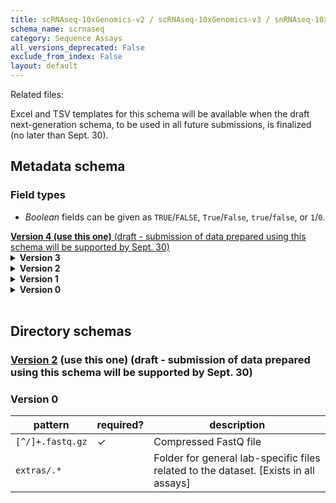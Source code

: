 ```yaml
---
title: scRNAseq-10xGenomics-v2 / scRNAseq-10xGenomics-v3 / snRNAseq-10xGenomics-v2 / snRNAseq-10xGenomics-v3 / scRNAseq / sciRNAseq / snRNAseq / SNARE2-RNAseq / scRNA-seq
schema_name: scrnaseq
category: Sequence Assays
all_versions_deprecated: False
exclude_from_index: False
layout: default
---
```


Related files:

Excel and TSV templates for this schema will be available when the draft next-generation schema, to be used in all future submissions, is finalized (no later than Sept. 30).



## Metadata schema

### Field types
- *Boolean* fields can be given as `TRUE`/`FALSE`, `True`/`False`, `true`/`false`, or `1`/`0`.  


<summary><a href="https://docs.google.com/spreadsheets/d/1YNyMWvDTZzuj8m4fgdwLI6Wht1C3zb_s2kTONEVkZmo"><b>Version 4 (use this one)</b> (draft - submission of data prepared using this schema will be supported by Sept. 30)</a></summary>


<details markdown="1" ><summary><b>Version 3</b></summary>


### Shared by all types

<a name="version"></a>
##### [`version`](#version)
Version of the schema to use when validating this metadata.

| constraint | value |
| --- | --- |
| enum | `3` |
| required | `True` |

<a name="description"></a>
##### [`description`](#description)
Free-text description of this assay.

| constraint | value |
| --- | --- |
| required | `True` |

<a name="donor_id"></a>
##### [`donor_id`](#donor_id)
HuBMAP Display ID of the donor of the assayed tissue. Example: `ABC123`.

| constraint | value |
| --- | --- |
| pattern (regular expression) | <code>[A-Z]+[0-9]+</code> |
| required | `True` |

<a name="tissue_id"></a>
##### [`tissue_id`](#tissue_id)
HuBMAP Display ID of the assayed tissue. Example: `ABC123-BL-1-2-3_456`.

| constraint | value |
| --- | --- |
| pattern (regular expression) | <code>(([A-Z]+[0-9]+)-[A-Z]{2}\d*(-\d+)+(_\d+)?)(,([A-Z]+[0-9]+)-[A-Z]{2}\d*(-\d+)+(_\d+)?)*</code> |
| required | `True` |

<a name="execution_datetime"></a>
##### [`execution_datetime`](#execution_datetime)
Start date and time of assay, typically a date-time stamped folder generated by the acquisition instrument. YYYY-MM-DD hh:mm, where YYYY is the year, MM is the month with leading 0s, and DD is the day with leading 0s, hh is the hour with leading zeros, mm are the minutes with leading zeros.

| constraint | value |
| --- | --- |
| type | `datetime` |
| format | `%Y-%m-%d %H:%M` |
| required | `True` |

<a name="protocols_io_doi"></a>
##### [`protocols_io_doi`](#protocols_io_doi)
DOI for protocols.io referring to the protocol for this assay.

| constraint | value |
| --- | --- |
| required | `True` |
| pattern (regular expression) | <code>10\.17504/.*</code> |
| url | prefix: <code>https://dx.doi.org/</code> |

<a name="operator"></a>
##### [`operator`](#operator)
Name of the person responsible for executing the assay.

| constraint | value |
| --- | --- |
| required | `True` |

<a name="operator_email"></a>
##### [`operator_email`](#operator_email)
Email address for the operator.

| constraint | value |
| --- | --- |
| format | `email` |
| required | `True` |

<a name="pi"></a>
##### [`pi`](#pi)
Name of the principal investigator responsible for the data.

| constraint | value |
| --- | --- |
| required | `True` |

<a name="pi_email"></a>
##### [`pi_email`](#pi_email)
Email address for the principal investigator.

| constraint | value |
| --- | --- |
| format | `email` |
| required | `True` |

<a name="assay_category"></a>
##### [`assay_category`](#assay_category)
Each assay is placed into one of the following 4 general categories: generation of images of microscopic entities, identification & quantitation of molecules by mass spectrometry, imaging mass spectrometry, and determination of nucleotide sequence.

| constraint | value |
| --- | --- |
| enum | `sequence` |
| required | `True` |

<a name="assay_type"></a>
##### [`assay_type`](#assay_type)
The UMI sequence length in the 10xGenomics-v2 kit is 10 base pairs and the length in the 10xGenomics-v3 kit is 12 base pairs.

| constraint | value |
| --- | --- |
| enum | `scRNAseq-10xGenomics-v2`, `scRNAseq-10xGenomics-v3`, `snRNAseq-10xGenomics-v2`, `snRNAseq-10xGenomics-v3`, `scRNAseq`, `sciRNAseq`, `snRNAseq`, or `SNARE2-RNAseq` |
| required | `True` |

<a name="analyte_class"></a>
##### [`analyte_class`](#analyte_class)
Analytes are the target molecules being measured with the assay.

| constraint | value |
| --- | --- |
| enum | `RNA` |
| required | `True` |

<a name="is_targeted"></a>
##### [`is_targeted`](#is_targeted)
Specifies whether or not a specific molecule(s) is/are targeted for detection/measurement by the assay.

| constraint | value |
| --- | --- |
| type | `boolean` |
| required | `True` |

<a name="acquisition_instrument_vendor"></a>
##### [`acquisition_instrument_vendor`](#acquisition_instrument_vendor)
An acquisition instrument is the device that contains the signal detection hardware and signal processing software. Assays generate signals such as light of various intensities or color or signals representing the molecular mass.

| constraint | value |
| --- | --- |
| required | `True` |

<a name="acquisition_instrument_model"></a>
##### [`acquisition_instrument_model`](#acquisition_instrument_model)
Manufacturers of an acquisition instrument may offer various versions (models) of that instrument with different features or sensitivities. Differences in features or sensitivities may be relevant to processing or interpretation of the data.

| constraint | value |
| --- | --- |
| required | `True` |

### Unique to this type

<a name="sc_isolation_protocols_io_doi"></a>
##### [`sc_isolation_protocols_io_doi`](#sc_isolation_protocols_io_doi)
Link to a protocols document answering the question: How were single cells separated into a single-cell suspension?

| constraint | value |
| --- | --- |
| required | `True` |
| pattern (regular expression) | <code>10\.17504/.*</code> |
| url | prefix: <code>https://dx.doi.org/</code> |

<a name="sc_isolation_entity"></a>
##### [`sc_isolation_entity`](#sc_isolation_entity)
The type of single cell entity derived from isolation protocol.

| constraint | value |
| --- | --- |
| enum | `whole cell`, `nucleus`, `cell-cell multimer`, or `spatially encoded cell barcoding` |
| required | `True` |

<a name="sc_isolation_tissue_dissociation"></a>
##### [`sc_isolation_tissue_dissociation`](#sc_isolation_tissue_dissociation)
The method by which tissues are dissociated into single cells in suspension.

| constraint | value |
| --- | --- |
| required | `True` |

<a name="sc_isolation_enrichment"></a>
##### [`sc_isolation_enrichment`](#sc_isolation_enrichment)
The method by which specific cell populations are sorted or enriched.

| constraint | value |
| --- | --- |
| enum | `none` or `FACS` |
| required | `True` |

<a name="sc_isolation_quality_metric"></a>
##### [`sc_isolation_quality_metric`](#sc_isolation_quality_metric)
A quality metric by visual inspection prior to cell lysis or defined by known parameters such as wells with several cells or no cells. This can be captured at a high level.

| constraint | value |
| --- | --- |
| required | `True` |

<a name="sc_isolation_cell_number"></a>
##### [`sc_isolation_cell_number`](#sc_isolation_cell_number)
Total number of cell/nuclei yielded post dissociation and enrichment.

| constraint | value |
| --- | --- |
| type | `integer` |
| required | `True` |

<a name="rnaseq_assay_input"></a>
##### [`rnaseq_assay_input`](#rnaseq_assay_input)
Number of cell/nuclei input to the assay.

| constraint | value |
| --- | --- |
| type | `integer` |
| required | `True` |

<a name="rnaseq_assay_method"></a>
##### [`rnaseq_assay_method`](#rnaseq_assay_method)
The kit used for the RNA sequencing assay.

| constraint | value |
| --- | --- |
| required | `True` |

<a name="library_construction_protocols_io_doi"></a>
##### [`library_construction_protocols_io_doi`](#library_construction_protocols_io_doi)
A link to the protocol document containing the library construction method (including version) that was used, e.g. "Smart-Seq2", "Drop-Seq", "10X v3".

| constraint | value |
| --- | --- |
| required | `True` |
| pattern (regular expression) | <code>10\.17504/.*</code> |
| url | prefix: <code>https://dx.doi.org/</code> |

<a name="library_layout"></a>
##### [`library_layout`](#library_layout)
State whether the library was generated for single-end or paired end sequencing.

| constraint | value |
| --- | --- |
| enum | `single-end` or `paired-end` |
| required | `True` |

<a name="library_adapter_sequence"></a>
##### [`library_adapter_sequence`](#library_adapter_sequence)
Adapter sequence to be used for adapter trimming. Example: `CTGTCTCTTATACACATCT`.

| constraint | value |
| --- | --- |
| pattern (regular expression) | <code>[ATCG]+(\+[ATCG]+)?</code> |
| required | `True` |

<a name="library_id"></a>
##### [`library_id`](#library_id)
A library ID, unique within a TMC, which allows corresponding RNA and chromatin accessibility datasets to be linked.

| constraint | value |
| --- | --- |
| required | `True` |

<a name="is_technical_replicate"></a>
##### [`is_technical_replicate`](#is_technical_replicate)
Is the sequencing reaction run in replicate, TRUE or FALSE.

| constraint | value |
| --- | --- |
| type | `boolean` |
| required | `True` |

<a name="cell_barcode_read"></a>
##### [`cell_barcode_read`](#cell_barcode_read)
Which read file(s) contains the cell barcode. Multiple cell_barcode_read files must be provided as a comma-delimited list (e.g. file1,file2,file3). Leave blank if not applicable.

| constraint | value |
| --- | --- |
| required | `False` |

<a name="umi_read"></a>
##### [`umi_read`](#umi_read)
Which read file(s) contains the UMI (unique molecular identifier) barcode. Example: `R1`.

| constraint | value |
| --- | --- |
| pattern (regular expression) | <code>[^/]+</code> |
| required | `True` |

<a name="umi_offset"></a>
##### [`umi_offset`](#umi_offset)
Position in the read at which the umi barcode starts.

| constraint | value |
| --- | --- |
| type | `integer` |
| required | `True` |

<a name="umi_size"></a>
##### [`umi_size`](#umi_size)
Length of the umi barcode in base pairs.

| constraint | value |
| --- | --- |
| type | `integer` |
| required | `True` |

<a name="cell_barcode_offset"></a>
##### [`cell_barcode_offset`](#cell_barcode_offset)
Position(s) in the read at which the cell barcode starts. Leave blank if not applicable. Example: `0,0,38,76`.

| constraint | value |
| --- | --- |
| required | `False` |
| pattern (regular expression) | <code>\d+(,\d+)*</code> |

<a name="cell_barcode_size"></a>
##### [`cell_barcode_size`](#cell_barcode_size)
Length of the cell barcode in base pairs. Leave blank if not applicable. Example: `16,8,8,8`.

| constraint | value |
| --- | --- |
| required | `False` |
| pattern (regular expression) | <code>\d+(,\d+)*</code> |

<a name="expected_cell_count"></a>
##### [`expected_cell_count`](#expected_cell_count)
How many cells are expected? This may be used in downstream pipelines to guide selection of cell barcodes or segmentation parameters. Leave blank if not applicable.

| constraint | value |
| --- | --- |
| type | `integer` |
| required | `False` |

<a name="library_pcr_cycles"></a>
##### [`library_pcr_cycles`](#library_pcr_cycles)
Number of PCR cycles to amplify cDNA.

| constraint | value |
| --- | --- |
| type | `integer` |
| required | `True` |

<a name="library_pcr_cycles_for_sample_index"></a>
##### [`library_pcr_cycles_for_sample_index`](#library_pcr_cycles_for_sample_index)
Number of PCR cycles performed for library indexing.

| constraint | value |
| --- | --- |
| type | `integer` |
| required | `True` |

<a name="library_final_yield_value"></a>
##### [`library_final_yield_value`](#library_final_yield_value)
Total number of ng of library after final pcr amplification step. This is the concentration (ng/ul) * volume (ul)

| constraint | value |
| --- | --- |
| type | `number` |
| required | `True` |

<a name="library_final_yield_unit"></a>
##### [`library_final_yield_unit`](#library_final_yield_unit)
Units of final library yield. Leave blank if not applicable.

| constraint | value |
| --- | --- |
| enum | `ng` |
| required | `False` |
| required if | `library_final_yield_value` present |

<a name="library_average_fragment_size"></a>
##### [`library_average_fragment_size`](#library_average_fragment_size)
Average size in basepairs (bp) of sequencing library fragments estimated via gel electrophoresis or bioanalyzer/tapestation.

| constraint | value |
| --- | --- |
| type | `integer` |
| required | `True` |

<a name="sequencing_reagent_kit"></a>
##### [`sequencing_reagent_kit`](#sequencing_reagent_kit)
Reagent kit used for sequencing.

| constraint | value |
| --- | --- |
| required | `True` |

<a name="sequencing_read_format"></a>
##### [`sequencing_read_format`](#sequencing_read_format)
Slash-delimited list of the number of sequencing cycles for, for example, Read1, i7 index, i5 index, and Read2. Example: `12/34/56`.

| constraint | value |
| --- | --- |
| pattern (regular expression) | <code>\d+(/\d+)+</code> |
| required | `True` |

<a name="sequencing_read_percent_q30"></a>
##### [`sequencing_read_percent_q30`](#sequencing_read_percent_q30)
Q30 is the weighted average of all the reads (e.g. # bases UMI * q30 UMI + # bases R2 * q30 R2 + ...)

| constraint | value |
| --- | --- |
| type | `number` |
| required | `True` |
| minimum | `0` |
| maximum | `100` |

<a name="sequencing_phix_percent"></a>
##### [`sequencing_phix_percent`](#sequencing_phix_percent)
Percent PhiX loaded to the run.

| constraint | value |
| --- | --- |
| type | `number` |
| required | `True` |
| minimum | `0` |
| maximum | `100` |

<a name="contributors_path"></a>
##### [`contributors_path`](#contributors_path)
Relative path to file with ORCID IDs for contributors for this dataset.

| constraint | value |
| --- | --- |
| required | `True` |

<a name="data_path"></a>
##### [`data_path`](#data_path)
Relative path to file or directory with instrument data. Downstream processing will depend on filename extension conventions.

| constraint | value |
| --- | --- |
| required | `True` |

</details>



<details markdown="1" ><summary><b>Version 2</b></summary>


### Shared by all types

<a name="version"></a>
##### [`version`](#version)
Version of the schema to use when validating this metadata.

| constraint | value |
| --- | --- |
| enum | `2` |
| required | `True` |

<a name="description"></a>
##### [`description`](#description)
Free-text description of this assay.

| constraint | value |
| --- | --- |
| required | `True` |

<a name="donor_id"></a>
##### [`donor_id`](#donor_id)
HuBMAP Display ID of the donor of the assayed tissue. Example: `ABC123`.

| constraint | value |
| --- | --- |
| pattern (regular expression) | <code>[A-Z]+[0-9]+</code> |
| required | `True` |

<a name="tissue_id"></a>
##### [`tissue_id`](#tissue_id)
HuBMAP Display ID of the assayed tissue. Example: `ABC123-BL-1-2-3_456`.

| constraint | value |
| --- | --- |
| pattern (regular expression) | <code>(([A-Z]+[0-9]+)-[A-Z]{2}\d*(-\d+)+(_\d+)?)(,([A-Z]+[0-9]+)-[A-Z]{2}\d*(-\d+)+(_\d+)?)*</code> |
| required | `True` |

<a name="execution_datetime"></a>
##### [`execution_datetime`](#execution_datetime)
Start date and time of assay, typically a date-time stamped folder generated by the acquisition instrument. YYYY-MM-DD hh:mm, where YYYY is the year, MM is the month with leading 0s, and DD is the day with leading 0s, hh is the hour with leading zeros, mm are the minutes with leading zeros.

| constraint | value |
| --- | --- |
| type | `datetime` |
| format | `%Y-%m-%d %H:%M` |
| required | `True` |

<a name="protocols_io_doi"></a>
##### [`protocols_io_doi`](#protocols_io_doi)
DOI for protocols.io referring to the protocol for this assay.

| constraint | value |
| --- | --- |
| required | `True` |
| pattern (regular expression) | <code>10\.17504/.*</code> |
| url | prefix: <code>https://dx.doi.org/</code> |

<a name="operator"></a>
##### [`operator`](#operator)
Name of the person responsible for executing the assay.

| constraint | value |
| --- | --- |
| required | `True` |

<a name="operator_email"></a>
##### [`operator_email`](#operator_email)
Email address for the operator.

| constraint | value |
| --- | --- |
| format | `email` |
| required | `True` |

<a name="pi"></a>
##### [`pi`](#pi)
Name of the principal investigator responsible for the data.

| constraint | value |
| --- | --- |
| required | `True` |

<a name="pi_email"></a>
##### [`pi_email`](#pi_email)
Email address for the principal investigator.

| constraint | value |
| --- | --- |
| format | `email` |
| required | `True` |

<a name="assay_category"></a>
##### [`assay_category`](#assay_category)
Each assay is placed into one of the following 4 general categories: generation of images of microscopic entities, identification & quantitation of molecules by mass spectrometry, imaging mass spectrometry, and determination of nucleotide sequence.

| constraint | value |
| --- | --- |
| enum | `sequence` |
| required | `True` |

<a name="assay_type"></a>
##### [`assay_type`](#assay_type)
The specific type of assay being executed.

| constraint | value |
| --- | --- |
| enum | `scRNAseq-10xGenomics-v2`, `scRNAseq-10xGenomics-v3`, `snRNAseq-10xGenomics-v2`, `snRNAseq-10xGenomics-v3`, `scRNAseq`, `sciRNAseq`, `snRNAseq`, or `SNARE2-RNAseq` |
| required | `True` |

<a name="analyte_class"></a>
##### [`analyte_class`](#analyte_class)
Analytes are the target molecules being measured with the assay.

| constraint | value |
| --- | --- |
| enum | `RNA` |
| required | `True` |

<a name="is_targeted"></a>
##### [`is_targeted`](#is_targeted)
Specifies whether or not a specific molecule(s) is/are targeted for detection/measurement by the assay.

| constraint | value |
| --- | --- |
| type | `boolean` |
| required | `True` |

<a name="acquisition_instrument_vendor"></a>
##### [`acquisition_instrument_vendor`](#acquisition_instrument_vendor)
An acquisition instrument is the device that contains the signal detection hardware and signal processing software. Assays generate signals such as light of various intensities or color or signals representing the molecular mass.

| constraint | value |
| --- | --- |
| required | `True` |

<a name="acquisition_instrument_model"></a>
##### [`acquisition_instrument_model`](#acquisition_instrument_model)
Manufacturers of an acquisition instrument may offer various versions (models) of that instrument with different features or sensitivities. Differences in features or sensitivities may be relevant to processing or interpretation of the data.

| constraint | value |
| --- | --- |
| required | `True` |

### Unique to this type

<a name="sc_isolation_protocols_io_doi"></a>
##### [`sc_isolation_protocols_io_doi`](#sc_isolation_protocols_io_doi)
Link to a protocols document answering the question: How were single cells separated into a single-cell suspension?

| constraint | value |
| --- | --- |
| required | `True` |
| pattern (regular expression) | <code>10\.17504/.*</code> |
| url | prefix: <code>https://dx.doi.org/</code> |

<a name="sc_isolation_entity"></a>
##### [`sc_isolation_entity`](#sc_isolation_entity)
The type of single cell entity derived from isolation protocol.

| constraint | value |
| --- | --- |
| enum | `whole cell`, `nucleus`, `cell-cell multimer`, or `spatially encoded cell barcoding` |
| required | `True` |

<a name="sc_isolation_tissue_dissociation"></a>
##### [`sc_isolation_tissue_dissociation`](#sc_isolation_tissue_dissociation)
The method by which tissues are dissociated into single cells in suspension.

| constraint | value |
| --- | --- |
| required | `True` |

<a name="sc_isolation_enrichment"></a>
##### [`sc_isolation_enrichment`](#sc_isolation_enrichment)
The method by which specific cell populations are sorted or enriched.

| constraint | value |
| --- | --- |
| enum | `none` or `FACS` |
| required | `True` |

<a name="sc_isolation_quality_metric"></a>
##### [`sc_isolation_quality_metric`](#sc_isolation_quality_metric)
A quality metric by visual inspection prior to cell lysis or defined by known parameters such as wells with several cells or no cells. This can be captured at a high level.

| constraint | value |
| --- | --- |
| required | `True` |

<a name="sc_isolation_cell_number"></a>
##### [`sc_isolation_cell_number`](#sc_isolation_cell_number)
Total number of cell/nuclei yielded post dissociation and enrichment.

| constraint | value |
| --- | --- |
| type | `integer` |
| required | `True` |

<a name="rnaseq_assay_input"></a>
##### [`rnaseq_assay_input`](#rnaseq_assay_input)
Number of cell/nuclei input to the assay.

| constraint | value |
| --- | --- |
| type | `integer` |
| required | `True` |

<a name="rnaseq_assay_method"></a>
##### [`rnaseq_assay_method`](#rnaseq_assay_method)
The kit used for the RNA sequencing assay.

| constraint | value |
| --- | --- |
| required | `True` |

<a name="library_construction_protocols_io_doi"></a>
##### [`library_construction_protocols_io_doi`](#library_construction_protocols_io_doi)
A link to the protocol document containing the library construction method (including version) that was used, e.g. "Smart-Seq2", "Drop-Seq", "10X v3".

| constraint | value |
| --- | --- |
| required | `True` |
| pattern (regular expression) | <code>10\.17504/.*</code> |
| url | prefix: <code>https://dx.doi.org/</code> |

<a name="library_layout"></a>
##### [`library_layout`](#library_layout)
State whether the library was generated for single-end or paired end sequencing.

| constraint | value |
| --- | --- |
| enum | `single-end` or `paired-end` |
| required | `True` |

<a name="library_adapter_sequence"></a>
##### [`library_adapter_sequence`](#library_adapter_sequence)
Adapter sequence to be used for adapter trimming. Example: `CTGTCTCTTATACACATCT`.

| constraint | value |
| --- | --- |
| pattern (regular expression) | <code>[ATCG]+(\+[ATCG]+)?</code> |
| required | `True` |

<a name="library_id"></a>
##### [`library_id`](#library_id)
A library ID, unique within a TMC, which allows corresponding RNA and chromatin accessibility datasets to be linked.

| constraint | value |
| --- | --- |
| required | `True` |

<a name="is_technical_replicate"></a>
##### [`is_technical_replicate`](#is_technical_replicate)
Is the sequencing reaction run in replicate, TRUE or FALSE.

| constraint | value |
| --- | --- |
| type | `boolean` |
| required | `True` |

<a name="cell_barcode_read"></a>
##### [`cell_barcode_read`](#cell_barcode_read)
Which read file(s) contains the cell barcode. Multiple cell_barcode_read files must be provided as a comma-delimited list (e.g. file1,file2,file3). Leave blank if not applicable.

| constraint | value |
| --- | --- |
| required | `False` |

<a name="cell_barcode_offset"></a>
##### [`cell_barcode_offset`](#cell_barcode_offset)
Position(s) in the read at which the cell barcode starts. Leave blank if not applicable. Example: `0,0,38,76`.

| constraint | value |
| --- | --- |
| required | `False` |
| pattern (regular expression) | <code>\d+(,\d+)*</code> |

<a name="cell_barcode_size"></a>
##### [`cell_barcode_size`](#cell_barcode_size)
Length of the cell barcode in base pairs. Leave blank if not applicable. Example: `16,8,8,8`.

| constraint | value |
| --- | --- |
| required | `False` |
| pattern (regular expression) | <code>\d+(,\d+)*</code> |

<a name="expected_cell_count"></a>
##### [`expected_cell_count`](#expected_cell_count)
How many cells are expected? This may be used in downstream pipelines to guide selection of cell barcodes or segmentation parameters. Leave blank if not applicable.

| constraint | value |
| --- | --- |
| type | `integer` |
| required | `False` |

<a name="library_pcr_cycles"></a>
##### [`library_pcr_cycles`](#library_pcr_cycles)
Number of PCR cycles to amplify cDNA.

| constraint | value |
| --- | --- |
| type | `integer` |
| required | `True` |

<a name="library_pcr_cycles_for_sample_index"></a>
##### [`library_pcr_cycles_for_sample_index`](#library_pcr_cycles_for_sample_index)
Number of PCR cycles performed for library indexing.

| constraint | value |
| --- | --- |
| type | `integer` |
| required | `True` |

<a name="library_final_yield_value"></a>
##### [`library_final_yield_value`](#library_final_yield_value)
Total number of ng of library after final pcr amplification step. This is the concentration (ng/ul) * volume (ul)

| constraint | value |
| --- | --- |
| type | `number` |
| required | `True` |

<a name="library_final_yield_unit"></a>
##### [`library_final_yield_unit`](#library_final_yield_unit)
Units of final library yield. Leave blank if not applicable.

| constraint | value |
| --- | --- |
| enum | `ng` |
| required | `False` |
| required if | `library_final_yield_value` present |

<a name="library_average_fragment_size"></a>
##### [`library_average_fragment_size`](#library_average_fragment_size)
Average size in basepairs (bp) of sequencing library fragments estimated via gel electrophoresis or bioanalyzer/tapestation.

| constraint | value |
| --- | --- |
| type | `integer` |
| required | `True` |

<a name="sequencing_reagent_kit"></a>
##### [`sequencing_reagent_kit`](#sequencing_reagent_kit)
Reagent kit used for sequencing.

| constraint | value |
| --- | --- |
| required | `True` |

<a name="sequencing_read_format"></a>
##### [`sequencing_read_format`](#sequencing_read_format)
Slash-delimited list of the number of sequencing cycles for, for example, Read1, i7 index, i5 index, and Read2. Example: `12/34/56`.

| constraint | value |
| --- | --- |
| pattern (regular expression) | <code>\d+(/\d+)+</code> |
| required | `True` |

<a name="sequencing_read_percent_q30"></a>
##### [`sequencing_read_percent_q30`](#sequencing_read_percent_q30)
Q30 is the weighted average of all the reads (e.g. # bases UMI * q30 UMI + # bases R2 * q30 R2 + ...)

| constraint | value |
| --- | --- |
| type | `number` |
| required | `True` |
| minimum | `0` |
| maximum | `100` |

<a name="sequencing_phix_percent"></a>
##### [`sequencing_phix_percent`](#sequencing_phix_percent)
Percent PhiX loaded to the run.

| constraint | value |
| --- | --- |
| type | `number` |
| required | `True` |
| minimum | `0` |
| maximum | `100` |

<a name="contributors_path"></a>
##### [`contributors_path`](#contributors_path)
Relative path to file with ORCID IDs for contributors for this dataset.

| constraint | value |
| --- | --- |
| required | `True` |

<a name="data_path"></a>
##### [`data_path`](#data_path)
Relative path to file or directory with instrument data. Downstream processing will depend on filename extension conventions.

| constraint | value |
| --- | --- |
| required | `True` |

</details>



<details markdown="1" ><summary><b>Version 1</b></summary>


### Shared by all types

<a name="version"></a>
##### [`version`](#version)
Version of the schema to use when validating this metadata.

| constraint | value |
| --- | --- |
| enum | `1` |
| required | `True` |

<a name="description"></a>
##### [`description`](#description)
Free-text description of this assay.

| constraint | value |
| --- | --- |
| required | `True` |

<a name="donor_id"></a>
##### [`donor_id`](#donor_id)
HuBMAP Display ID of the donor of the assayed tissue. Example: `ABC123`.

| constraint | value |
| --- | --- |
| pattern (regular expression) | <code>[A-Z]+[0-9]+</code> |
| required | `True` |

<a name="tissue_id"></a>
##### [`tissue_id`](#tissue_id)
HuBMAP Display ID of the assayed tissue. Example: `ABC123-BL-1-2-3_456`.

| constraint | value |
| --- | --- |
| pattern (regular expression) | <code>(([A-Z]+[0-9]+)-[A-Z]{2}\d*(-\d+)+(_\d+)?)(,([A-Z]+[0-9]+)-[A-Z]{2}\d*(-\d+)+(_\d+)?)*</code> |
| required | `True` |

<a name="execution_datetime"></a>
##### [`execution_datetime`](#execution_datetime)
Start date and time of assay, typically a date-time stamped folder generated by the acquisition instrument. YYYY-MM-DD hh:mm, where YYYY is the year, MM is the month with leading 0s, and DD is the day with leading 0s, hh is the hour with leading zeros, mm are the minutes with leading zeros.

| constraint | value |
| --- | --- |
| type | `datetime` |
| format | `%Y-%m-%d %H:%M` |
| required | `True` |

<a name="protocols_io_doi"></a>
##### [`protocols_io_doi`](#protocols_io_doi)
DOI for protocols.io referring to the protocol for this assay.

| constraint | value |
| --- | --- |
| required | `True` |
| pattern (regular expression) | <code>10\.17504/.*</code> |
| url | prefix: <code>https://dx.doi.org/</code> |

<a name="operator"></a>
##### [`operator`](#operator)
Name of the person responsible for executing the assay.

| constraint | value |
| --- | --- |
| required | `True` |

<a name="operator_email"></a>
##### [`operator_email`](#operator_email)
Email address for the operator.

| constraint | value |
| --- | --- |
| format | `email` |
| required | `True` |

<a name="pi"></a>
##### [`pi`](#pi)
Name of the principal investigator responsible for the data.

| constraint | value |
| --- | --- |
| required | `True` |

<a name="pi_email"></a>
##### [`pi_email`](#pi_email)
Email address for the principal investigator.

| constraint | value |
| --- | --- |
| format | `email` |
| required | `True` |

<a name="assay_category"></a>
##### [`assay_category`](#assay_category)
Each assay is placed into one of the following 4 general categories: generation of images of microscopic entities, identification & quantitation of molecules by mass spectrometry, imaging mass spectrometry, and determination of nucleotide sequence.

| constraint | value |
| --- | --- |
| enum | `sequence` |
| required | `True` |

<a name="assay_type"></a>
##### [`assay_type`](#assay_type)
The specific type of assay being executed.

| constraint | value |
| --- | --- |
| enum | `scRNAseq-10xGenomics`, `snRNAseq-10xGenomics-v2`, `snRNAseq-10xGenomics-v3`, `scRNAseq`, `sciRNAseq`, `snRNAseq`, or `SNARE2-RNAseq` |
| required | `True` |

<a name="analyte_class"></a>
##### [`analyte_class`](#analyte_class)
Analytes are the target molecules being measured with the assay.

| constraint | value |
| --- | --- |
| enum | `RNA` |
| required | `True` |

<a name="is_targeted"></a>
##### [`is_targeted`](#is_targeted)
Specifies whether or not a specific molecule(s) is/are targeted for detection/measurement by the assay.

| constraint | value |
| --- | --- |
| type | `boolean` |
| required | `True` |

<a name="acquisition_instrument_vendor"></a>
##### [`acquisition_instrument_vendor`](#acquisition_instrument_vendor)
An acquisition instrument is the device that contains the signal detection hardware and signal processing software. Assays generate signals such as light of various intensities or color or signals representing the molecular mass.

| constraint | value |
| --- | --- |
| required | `True` |

<a name="acquisition_instrument_model"></a>
##### [`acquisition_instrument_model`](#acquisition_instrument_model)
Manufacturers of an acquisition instrument may offer various versions (models) of that instrument with different features or sensitivities. Differences in features or sensitivities may be relevant to processing or interpretation of the data.

| constraint | value |
| --- | --- |
| required | `True` |

### Unique to this type

<a name="sc_isolation_protocols_io_doi"></a>
##### [`sc_isolation_protocols_io_doi`](#sc_isolation_protocols_io_doi)
Link to a protocols document answering the question: How were single cells separated into a single-cell suspension?

| constraint | value |
| --- | --- |
| required | `True` |
| pattern (regular expression) | <code>10\.17504/.*</code> |
| url | prefix: <code>https://dx.doi.org/</code> |

<a name="sc_isolation_entity"></a>
##### [`sc_isolation_entity`](#sc_isolation_entity)
The type of single cell entity derived from isolation protocol.

| constraint | value |
| --- | --- |
| enum | `whole cell`, `nucleus`, `cell-cell multimer`, or `spatially encoded cell barcoding` |
| required | `True` |

<a name="sc_isolation_tissue_dissociation"></a>
##### [`sc_isolation_tissue_dissociation`](#sc_isolation_tissue_dissociation)
The method by which tissues are dissociated into single cells in suspension.

| constraint | value |
| --- | --- |
| required | `True` |

<a name="sc_isolation_enrichment"></a>
##### [`sc_isolation_enrichment`](#sc_isolation_enrichment)
The method by which specific cell populations are sorted or enriched.

| constraint | value |
| --- | --- |
| enum | `none` or `FACS` |
| required | `True` |

<a name="sc_isolation_quality_metric"></a>
##### [`sc_isolation_quality_metric`](#sc_isolation_quality_metric)
A quality metric by visual inspection prior to cell lysis or defined by known parameters such as wells with several cells or no cells. This can be captured at a high level.

| constraint | value |
| --- | --- |
| required | `True` |

<a name="sc_isolation_cell_number"></a>
##### [`sc_isolation_cell_number`](#sc_isolation_cell_number)
Total number of cell/nuclei yielded post dissociation and enrichment.

| constraint | value |
| --- | --- |
| type | `integer` |
| required | `True` |

<a name="rnaseq_assay_input"></a>
##### [`rnaseq_assay_input`](#rnaseq_assay_input)
Number of cell/nuclei input to the assay.

| constraint | value |
| --- | --- |
| type | `integer` |
| required | `True` |

<a name="rnaseq_assay_method"></a>
##### [`rnaseq_assay_method`](#rnaseq_assay_method)
The kit used for the RNA sequencing assay.

| constraint | value |
| --- | --- |
| required | `True` |

<a name="library_construction_protocols_io_doi"></a>
##### [`library_construction_protocols_io_doi`](#library_construction_protocols_io_doi)
A link to the protocol document containing the library construction method (including version) that was used, e.g. "Smart-Seq2", "Drop-Seq", "10X v3".

| constraint | value |
| --- | --- |
| required | `True` |
| pattern (regular expression) | <code>10\.17504/.*</code> |
| url | prefix: <code>https://dx.doi.org/</code> |

<a name="library_layout"></a>
##### [`library_layout`](#library_layout)
State whether the library was generated for single-end or paired end sequencing.

| constraint | value |
| --- | --- |
| enum | `single-end` or `paired-end` |
| required | `True` |

<a name="library_adapter_sequence"></a>
##### [`library_adapter_sequence`](#library_adapter_sequence)
Adapter sequence to be used for adapter trimming. Example: `CTGTCTCTTATACACATCT`.

| constraint | value |
| --- | --- |
| pattern (regular expression) | <code>[ATCG]+(\+[ATCG]+)?</code> |
| required | `True` |

<a name="library_id"></a>
##### [`library_id`](#library_id)
A library ID, unique within a TMC, which allows corresponding RNA and chromatin accessibility datasets to be linked.

| constraint | value |
| --- | --- |
| required | `True` |

<a name="is_technical_replicate"></a>
##### [`is_technical_replicate`](#is_technical_replicate)
Is the sequencing reaction run in repliucate, TRUE or FALSE.

| constraint | value |
| --- | --- |
| type | `boolean` |
| required | `True` |

<a name="cell_barcode_read"></a>
##### [`cell_barcode_read`](#cell_barcode_read)
Which read file contains the cell barcode.

| constraint | value |
| --- | --- |
| required | `True` |

<a name="cell_barcode_offset"></a>
##### [`cell_barcode_offset`](#cell_barcode_offset)
Position(s) in the read at which the cell barcode starts. Example: `0,0,38,76`.

| constraint | value |
| --- | --- |
| pattern (regular expression) | <code>\d+(,\d+)*</code> |
| required | `True` |

<a name="cell_barcode_size"></a>
##### [`cell_barcode_size`](#cell_barcode_size)
Length of the cell barcode in base pairs. Example: `16,8,8,8`.

| constraint | value |
| --- | --- |
| pattern (regular expression) | <code>\d+(,\d+)*</code> |
| required | `True` |

<a name="library_pcr_cycles"></a>
##### [`library_pcr_cycles`](#library_pcr_cycles)
Number of PCR cycles to amplify cDNA.

| constraint | value |
| --- | --- |
| type | `integer` |
| required | `True` |

<a name="library_pcr_cycles_for_sample_index"></a>
##### [`library_pcr_cycles_for_sample_index`](#library_pcr_cycles_for_sample_index)
Number of PCR cycles performed for library indexing.

| constraint | value |
| --- | --- |
| type | `integer` |
| required | `True` |

<a name="library_final_yield_value"></a>
##### [`library_final_yield_value`](#library_final_yield_value)
Total number of ng of library after final pcr amplification step. This is the concentration (ng/ul) * volume (ul)

| constraint | value |
| --- | --- |
| type | `number` |
| required | `True` |

<a name="library_final_yield_unit"></a>
##### [`library_final_yield_unit`](#library_final_yield_unit)
Units of final library yield. Leave blank if not applicable.

| constraint | value |
| --- | --- |
| enum | `ng` |
| required | `False` |
| required if | `library_final_yield_value` present |

<a name="library_average_fragment_size"></a>
##### [`library_average_fragment_size`](#library_average_fragment_size)
Average size in basepairs (bp) of sequencing library fragments estimated via gel electrophoresis or bioanalyzer/tapestation.

| constraint | value |
| --- | --- |
| type | `integer` |
| required | `True` |

<a name="sequencing_reagent_kit"></a>
##### [`sequencing_reagent_kit`](#sequencing_reagent_kit)
Reagent kit used for sequencing.

| constraint | value |
| --- | --- |
| required | `True` |

<a name="sequencing_read_format"></a>
##### [`sequencing_read_format`](#sequencing_read_format)
Slash-delimited list of the number of sequencing cycles for, for example, Read1, i7 index, i5 index, and Read2. Example: `12/34/56`.

| constraint | value |
| --- | --- |
| pattern (regular expression) | <code>\d+(/\d+)+</code> |
| required | `True` |

<a name="sequencing_read_percent_q30"></a>
##### [`sequencing_read_percent_q30`](#sequencing_read_percent_q30)
Q30 is the weighted average of all the reads (e.g. # bases UMI * q30 UMI + # bases R2 * q30 R2 + ...)

| constraint | value |
| --- | --- |
| type | `number` |
| required | `True` |
| minimum | `0` |
| maximum | `100` |

<a name="sequencing_phix_percent"></a>
##### [`sequencing_phix_percent`](#sequencing_phix_percent)
Percent PhiX loaded to the run.

| constraint | value |
| --- | --- |
| type | `number` |
| required | `True` |
| minimum | `0` |
| maximum | `100` |

<a name="contributors_path"></a>
##### [`contributors_path`](#contributors_path)
Relative path to file with ORCID IDs for contributors for this dataset.

| constraint | value |
| --- | --- |
| required | `True` |

<a name="data_path"></a>
##### [`data_path`](#data_path)
Relative path to file or directory with instrument data. Downstream processing will depend on filename extension conventions.

| constraint | value |
| --- | --- |
| required | `True` |

</details>



<details markdown="1" ><summary><b>Version 0</b></summary>


### Shared by all types

<a name="donor_id"></a>
##### [`donor_id`](#donor_id)
HuBMAP Display ID of the donor of the assayed tissue. Example: `ABC123`.

| constraint | value |
| --- | --- |
| pattern (regular expression) | <code>[A-Z]+[0-9]+</code> |
| required | `True` |

<a name="tissue_id"></a>
##### [`tissue_id`](#tissue_id)
HuBMAP Display ID of the assayed tissue. Example: `ABC123-BL-1-2-3_456`.

| constraint | value |
| --- | --- |
| pattern (regular expression) | <code>([A-Z]+[0-9]+)-[A-Z]{2}\d*(-\d+)+(_\d+)?</code> |
| required | `True` |

<a name="execution_datetime"></a>
##### [`execution_datetime`](#execution_datetime)
Start date and time of assay, typically a date-time stamped folder generated by the acquisition instrument. YYYY-MM-DD hh:mm, where YYYY is the year, MM is the month with leading 0s, and DD is the day with leading 0s, hh is the hour with leading zeros, mm are the minutes with leading zeros.

| constraint | value |
| --- | --- |
| type | `datetime` |
| format | `%Y-%m-%d %H:%M` |
| required | `True` |

<a name="protocols_io_doi"></a>
##### [`protocols_io_doi`](#protocols_io_doi)
DOI for protocols.io referring to the protocol for this assay.

| constraint | value |
| --- | --- |
| required | `True` |
| pattern (regular expression) | <code>10\.17504/.*</code> |
| url | prefix: <code>https://dx.doi.org/</code> |

<a name="operator"></a>
##### [`operator`](#operator)
Name of the person responsible for executing the assay.

| constraint | value |
| --- | --- |
| required | `True` |

<a name="operator_email"></a>
##### [`operator_email`](#operator_email)
Email address for the operator.

| constraint | value |
| --- | --- |
| format | `email` |
| required | `True` |

<a name="pi"></a>
##### [`pi`](#pi)
Name of the principal investigator responsible for the data.

| constraint | value |
| --- | --- |
| required | `True` |

<a name="pi_email"></a>
##### [`pi_email`](#pi_email)
Email address for the principal investigator.

| constraint | value |
| --- | --- |
| format | `email` |
| required | `True` |

<a name="assay_category"></a>
##### [`assay_category`](#assay_category)
Each assay is placed into one of the following 4 general categories: generation of images of microscopic entities, identification & quantitation of molecules by mass spectrometry, imaging mass spectrometry, and determination of nucleotide sequence.

| constraint | value |
| --- | --- |
| enum | `sequence` |
| required | `True` |

<a name="assay_type"></a>
##### [`assay_type`](#assay_type)
The specific type of assay being executed.

| constraint | value |
| --- | --- |
| enum | `scRNAseq-10xGenomics`, `snRNAseq-10xGenomics-v2`, `snRNAseq-10xGenomics-v3`, `scRNAseq`, `sciRNAseq`, `snRNAseq`, or `SNARE2-RNAseq` |
| required | `True` |

<a name="analyte_class"></a>
##### [`analyte_class`](#analyte_class)
Analytes are the target molecules being measured with the assay.

| constraint | value |
| --- | --- |
| enum | `RNA` |
| required | `True` |

<a name="is_targeted"></a>
##### [`is_targeted`](#is_targeted)
Specifies whether or not a specific molecule(s) is/are targeted for detection/measurement by the assay.

| constraint | value |
| --- | --- |
| type | `boolean` |
| required | `True` |

<a name="acquisition_instrument_vendor"></a>
##### [`acquisition_instrument_vendor`](#acquisition_instrument_vendor)
An acquisition instrument is the device that contains the signal detection hardware and signal processing software. Assays generate signals such as light of various intensities or color or signals representing the molecular mass.

| constraint | value |
| --- | --- |
| required | `True` |

<a name="acquisition_instrument_model"></a>
##### [`acquisition_instrument_model`](#acquisition_instrument_model)
Manufacturers of an acquisition instrument may offer various versions (models) of that instrument with different features or sensitivities. Differences in features or sensitivities may be relevant to processing or interpretation of the data.

| constraint | value |
| --- | --- |
| required | `True` |

### Unique to this type

<a name="sc_isolation_protocols_io_doi"></a>
##### [`sc_isolation_protocols_io_doi`](#sc_isolation_protocols_io_doi)
Link to a protocols document answering the question: How were single cells separated into a single-cell suspension?

| constraint | value |
| --- | --- |
| required | `True` |
| pattern (regular expression) | <code>10\.17504/.*</code> |
| url | prefix: <code>https://dx.doi.org/</code> |

<a name="sc_isolation_entity"></a>
##### [`sc_isolation_entity`](#sc_isolation_entity)
The type of single cell entity derived from isolation protocol.

| constraint | value |
| --- | --- |
| required | `True` |

<a name="sc_isolation_tissue_dissociation"></a>
##### [`sc_isolation_tissue_dissociation`](#sc_isolation_tissue_dissociation)
The method by which tissues are dissociated into single cells in suspension.

| constraint | value |
| --- | --- |
| required | `True` |

<a name="sc_isolation_enrichment"></a>
##### [`sc_isolation_enrichment`](#sc_isolation_enrichment)
The method by which specific cell populations are sorted or enriched. Leave blank if not applicable.

| constraint | value |
| --- | --- |
| required | `False` |

<a name="sc_isolation_quality_metric"></a>
##### [`sc_isolation_quality_metric`](#sc_isolation_quality_metric)
A quality metric by visual inspection prior to cell lysis or defined by known parameters such as wells with several cells or no cells. This can be captured at a high level.

| constraint | value |
| --- | --- |
| required | `True` |

<a name="sc_isolation_cell_number"></a>
##### [`sc_isolation_cell_number`](#sc_isolation_cell_number)
Total number of cell/nuclei yielded post dissociation and enrichment.

| constraint | value |
| --- | --- |
| type | `integer` |
| required | `True` |

<a name="rnaseq_assay_input"></a>
##### [`rnaseq_assay_input`](#rnaseq_assay_input)
Number of cell/nuclei input to the assay.

| constraint | value |
| --- | --- |
| type | `integer` |
| required | `True` |

<a name="rnaseq_assay_method"></a>
##### [`rnaseq_assay_method`](#rnaseq_assay_method)
The kit used for the RNA sequencing assay.

| constraint | value |
| --- | --- |
| required | `True` |

<a name="library_construction_protocols_io_doi"></a>
##### [`library_construction_protocols_io_doi`](#library_construction_protocols_io_doi)
A link to the protocol document containing the library construction method (including version) that was used, e.g. "Smart-Seq2", "Drop-Seq", "10X v3".

| constraint | value |
| --- | --- |
| required | `True` |
| pattern (regular expression) | <code>10\.17504/.*</code> |
| url | prefix: <code>https://dx.doi.org/</code> |

<a name="library_layout"></a>
##### [`library_layout`](#library_layout)
State whether the library was generated for single-end or paired end sequencing.

| constraint | value |
| --- | --- |
| enum | `single-end` or `paired-end` |
| required | `True` |

<a name="library_adapter_sequence"></a>
##### [`library_adapter_sequence`](#library_adapter_sequence)
Adapter sequence to be used for adapter trimming.

| constraint | value |
| --- | --- |
| required | `True` |

<a name="library_id"></a>
##### [`library_id`](#library_id)
A library ID, unique within a TMC, which allows corresponding RNA and chromatin accessibility datasets to be linked.

| constraint | value |
| --- | --- |
| required | `True` |

<a name="is_technical_replicate"></a>
##### [`is_technical_replicate`](#is_technical_replicate)
Is the sequencing reaction run in repliucate, TRUE or FALSE.

| constraint | value |
| --- | --- |
| type | `boolean` |
| required | `True` |

<a name="cell_barcode_read"></a>
##### [`cell_barcode_read`](#cell_barcode_read)
Which read file contains the cell barcode.

| constraint | value |
| --- | --- |
| required | `True` |

<a name="cell_barcode_offset"></a>
##### [`cell_barcode_offset`](#cell_barcode_offset)
Position(s) in the read at which the cell barcode starts.

| constraint | value |
| --- | --- |
| required | `True` |

<a name="cell_barcode_size"></a>
##### [`cell_barcode_size`](#cell_barcode_size)
Length of the cell barcode in base pairs.

| constraint | value |
| --- | --- |
| required | `True` |

<a name="library_pcr_cycles"></a>
##### [`library_pcr_cycles`](#library_pcr_cycles)
Number of PCR cycles to amplify cDNA.

| constraint | value |
| --- | --- |
| type | `integer` |
| required | `True` |

<a name="library_pcr_cycles_for_sample_index"></a>
##### [`library_pcr_cycles_for_sample_index`](#library_pcr_cycles_for_sample_index)
Number of PCR cycles performed for library indexing.

| constraint | value |
| --- | --- |
| type | `integer` |
| required | `True` |

<a name="library_final_yield_value"></a>
##### [`library_final_yield_value`](#library_final_yield_value)
Total number of ng of library after final pcr amplification step. This is the concentration (ng/ul) * volume (ul)

| constraint | value |
| --- | --- |
| type | `number` |
| required | `True` |

<a name="library_final_yield_unit"></a>
##### [`library_final_yield_unit`](#library_final_yield_unit)
Units of final library yield. Leave blank if not applicable.

| constraint | value |
| --- | --- |
| enum | `ng` |
| required | `False` |
| required if | `library_final_yield_value` present |

<a name="library_average_fragment_size"></a>
##### [`library_average_fragment_size`](#library_average_fragment_size)
Average size in basepairs (bp) of sequencing library fragments estimated via gel electrophoresis or bioanalyzer/tapestation.

| constraint | value |
| --- | --- |
| type | `integer` |
| required | `True` |

<a name="sequencing_reagent_kit"></a>
##### [`sequencing_reagent_kit`](#sequencing_reagent_kit)
Reagent kit used for sequencing.

| constraint | value |
| --- | --- |
| required | `True` |

<a name="sequencing_read_format"></a>
##### [`sequencing_read_format`](#sequencing_read_format)
Slash-delimited list of the number of sequencing cycles for, for example, Read1, i7 index, i5 index, and Read2. Example: `12/34/56`.

| constraint | value |
| --- | --- |
| pattern (regular expression) | <code>\d+(/\d+)+</code> |
| required | `True` |

<a name="sequencing_read_percent_q30"></a>
##### [`sequencing_read_percent_q30`](#sequencing_read_percent_q30)
Q30 is the weighted average of all the reads (e.g. # bases UMI * q30 UMI + # bases R2 * q30 R2 + ...)

| constraint | value |
| --- | --- |
| type | `number` |
| required | `True` |
| minimum | `0` |
| maximum | `100` |

<a name="sequencing_phix_percent"></a>
##### [`sequencing_phix_percent`](#sequencing_phix_percent)
Percent PhiX loaded to the run.

| constraint | value |
| --- | --- |
| type | `number` |
| required | `True` |
| minimum | `0` |
| maximum | `100` |

<a name="contributors_path"></a>
##### [`contributors_path`](#contributors_path)
Relative path to file with ORCID IDs for contributors for this dataset.

| constraint | value |
| --- | --- |
| required | `True` |

<a name="data_path"></a>
##### [`data_path`](#data_path)
Relative path to file or directory with instrument data. Downstream processing will depend on filename extension conventions.

| constraint | value |
| --- | --- |
| required | `True` |

</details>


<br>

## Directory schemas
### [Version 2](https://docs.google.com/spreadsheets/d/10Om2iinTwfLn1ySWtovmcm35cQnyg0Pm-rRd0a-eMjc) (use this one) (draft - submission of data prepared using this schema will be supported by Sept. 30)

### Version 0

| pattern | required? | description |
| --- | --- | --- |
| <code>[^/]+\.fastq\.gz</code> | ✓ | Compressed FastQ file |
| <code>extras/.*</code> |  | Folder for general lab-specific files related to the dataset. [Exists in all assays] |

